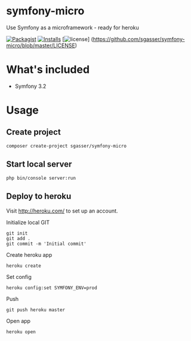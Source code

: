# symfony-micro
Use Symfony as a microframework - ready for heroku

[![Packagist](https://img.shields.io/packagist/v/sgasser/symfony-micro.svg)](https://packagist.org/packages/sgasser/symfony-micro)
[![Installs](https://img.shields.io/packagist/dt/sgasser/symfony-micro.svg)](https://packagist.org/packages/sgasser/symfony-micro)
[![license](https://img.shields.io/github/license/sgasser/symfony-micro.svg)]
(https://github.com/sgasser/symfony-micro/blob/master/LICENSE)

# What's included
 - Symfony 3.2
 
# Usage

## Create project

```
composer create-project sgasser/symfony-micro
```

## Start local server

```
php bin/console server:run
```

## Deploy to heroku

Visit http://heroku.com/ to set up an account.

Initialize local GIT
```
git init
git add .
git commit -m 'Initial commit'
```

Create heroku app
```
heroku create
```

Set config
```
heroku config:set SYMFONY_ENV=prod
```

Push
```
git push heroku master
```

Open app
```
heroku open
```
